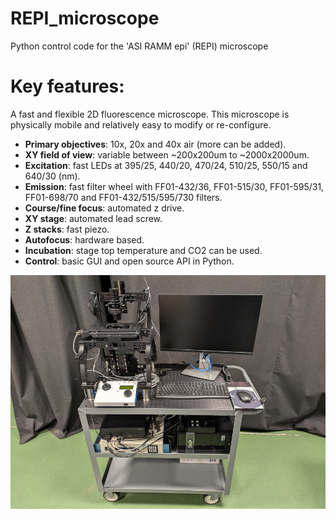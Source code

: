 # REPI_microscope
Python control code for the 'ASI RAMM epi' (REPI) microscope

# Key features:
A fast and flexible 2D fluorescence microscope. This microscope is physically mobile and relatively easy to modify or re-configure.
- **Primary objectives**: 10x, 20x and 40x air (more can be added).
- **XY field of view**: variable between ~200x200um to ~2000x2000um.
- **Excitation**: fast LEDs at 395/25, 440/20, 470/24, 510/25, 550/15 and 640/30 (nm).
- **Emission**: fast filter wheel with FF01-432/36, FF01-515/30, FF01-595/31, FF01-698/70 and FF01-432/515/595/730 filters.
- **Course/fine focus**: automated z drive.
- **XY stage**: automated lead screw.
- **Z stacks**: fast piezo.
- **Autofocus**: hardware based.
- **Incubation**: stage top temperature and CO2 can be used.
- **Control**: basic GUI and open source API in Python.

![social_preview](https://github.com/amsikking/REPI_microscope/blob/main/social_preview.png)
